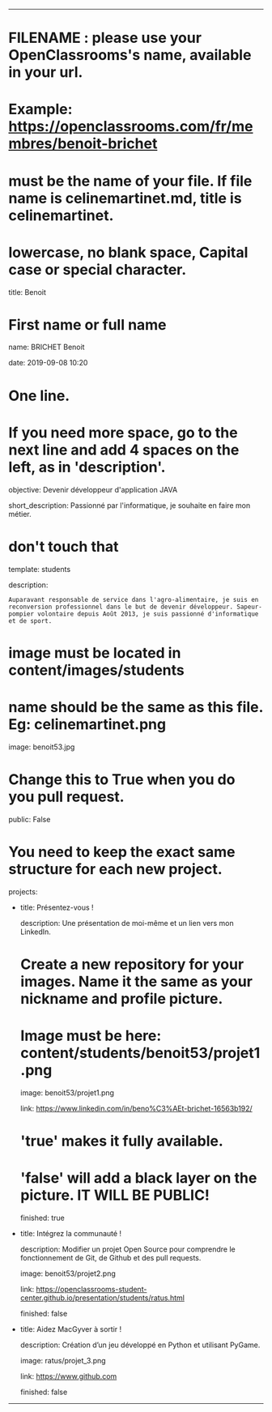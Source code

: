 ---


# FILENAME : please use your OpenClassrooms's name, available in your url.

# Example: https://openclassrooms.com/fr/membres/benoit-brichet

# must be the name of your file. If file name is celinemartinet.md, title is celinemartinet.

# lowercase, no blank space, Capital case or special character.

title: Benoit


# First name or full name

name: BRICHET Benoit

date: 2019-09-08 10:20


# One line.

# If you need more space, go to the next line and add 4 spaces on the left, as in 'description'.

objective: Devenir développeur d'application JAVA

short_description: Passionné par l'informatique, je souhaite en faire mon métier.


# don't touch that

template: students

description:

    Auparavant responsable de service dans l'agro-alimentaire, je suis en reconversion professionnel dans le but de devenir développeur. Sapeur-pompier volontaire depuis Août 2013, je suis passionné d'informatique et de sport. 


# image must be located in content/images/students

# name should be the same as this file. Eg: celinemartinet.png

image: benoit53.jpg


# Change this to True when you do you pull request.

public: False


# You need to keep the exact same structure for each new project.

projects:

  - title: Présentez-vous !

    description: Une présentation de moi-même et un lien vers mon LinkedIn.

    # Create a new repository for your images. Name it the same as your nickname and profile picture.

    # Image must be here: content/students/benoit53/projet1.png

    image: benoit53/projet1.png

    link: https://www.linkedin.com/in/beno%C3%AEt-brichet-16563b192/

    # 'true' makes it fully available.

    # 'false' will add a black layer on the picture. IT WILL BE PUBLIC!

    finished: true

  - title: Intégrez la communauté !

    description: Modifier un projet Open Source pour comprendre le fonctionnement de Git, de Github et des pull requests. 

    image: benoit53/projet2.png

    link: https://openclassrooms-student-center.github.io/presentation/students/ratus.html

    finished: false

  - title: Aidez MacGyver à sortir !

    description: Création d’un jeu développé en Python et utilisant PyGame.

    image: ratus/projet_3.png

    link: https://www.github.com

    finished: false

---